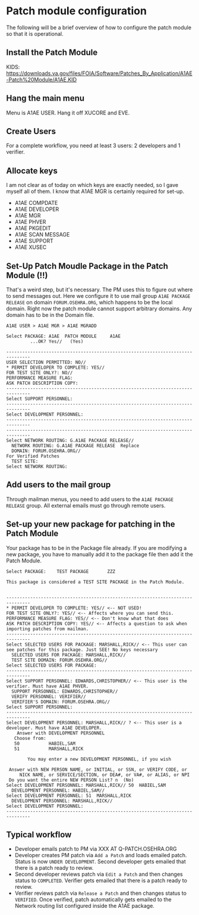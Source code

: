 # Patch module configuration
The following will be a brief overview of how to configure the patch module
so that it is operational.

## Install the Patch Module
KIDS: <https://downloads.va.gov/files/FOIA/Software/Patches_By_Application/A1AE-Patch%20Module/A1AE.KID>

## Hang the main menu
Menu is A1AE USER. Hang it off XUCORE and EVE.

## Create Users
For a complete workflow, you need at least 3 users: 2 developers and 1 verifier.

## Allocate keys
I am not clear as of today on which keys are exactly needed, so I gave myself 
all of them. I know that A1AE MGR is certainly required for set-up.

 * A1AE COMPDATE   
 * A1AE DEVELOPER  
 * A1AE MGR        
 * A1AE PHVER      
 * A1AE PKGEDIT
 * A1AE SCAN MESSAGE
 * A1AE SUPPORT   
 * A1AE XUSEC

## Set-Up Patch Moudle Package in the Patch Module (!!)
That's a weird step, but it's necessary. The PM uses this to figure out where
to send messages out. Here we configure it to use mail group `A1AE PACKAGE
RELEASE` on domain `FORUM.OSEHRA.ORG`, which happens to be the local domain.
Right now the patch module cannot support arbitrary domains. Any domain has to
be in the Domain file.

	A1AE USER > A1AE MGR > A1AE MGRADD

	Select PACKAGE: A1AE  PATCH MODULE     A1AE
			 ...OK? Yes//   (Yes)
		  
	-------------------------------------------------------------------------------
	USER SELECTION PERMITTED: NO// 
	* PERMIT DEVELOPER TO COMPLETE: YES// 
	FOR TEST SITE ONLY?: NO// 
	PERFORMANCE MEASURE FLAG: 
	ASK PATCH DESCRIPTION COPY: 
	-------------------------------------------------------------------------------
	Select SUPPORT PERSONNEL: 
	-------------------------------------------------------------------------------
	Select DEVELOPMENT PERSONNEL: 
	-------------------------------------------------------------------------------
	-------------------------------------------------------------------------------
	Select NETWORK ROUTING: G.A1AE PACKAGE RELEASE// 
	  NETWORK ROUTING: G.A1AE PACKAGE RELEASE  Replace 
	  DOMAIN: FORUM.OSEHRA.ORG// 
	For Verified Patches
	  TEST SITE: 
	Select NETWORK ROUTING: 

## Add users to the mail group
Through mailman menus, you need to add users to the `A1AE PACKAGE RELEASE`
group. All external emails must go through remote users.

## Set-up your new package for patching in the Patch Module
Your package has to be in the Package file already. If you are modifying a new
package, you have to manually add it to the package file then add it the Patch
Module.

	Select PACKAGE:    TEST PACKAGE       ZZZ

	This package is considered a TEST SITE PACKAGE in the Patch Module.


	-------------------------------------------------------------------------------
	* PERMIT DEVELOPER TO COMPLETE: YES// <-- NOT USED!
	FOR TEST SITE ONLY?: YES// <-- Affects where you can send this.
	PERFORMANCE MEASURE FLAG: YES// <-- Don't know what that does
	ASK PATCH DESCRIPTION COPY: YES// <-- Affects a question to ask when importing patches from mailman.
	-------------------------------------------------------------------------------
	Select SELECTED USERS FOR PACKAGE: MARSHALL,RICK// <-- This user can see patches for this package. Just SEE! No keys necessary
	  SELECTED USERS FOR PACKAGE: MARSHALL,RICK// 
	  TEST SITE DOMAIN: FORUM.OSEHRA.ORG// 
	Select SELECTED USERS FOR PACKAGE: 
	-------------------------------------------------------------------------------
	Select SUPPORT PERSONNEL: EDWARDS,CHRISTOPHER// <-- This user is the verifier. Must have A1AE PHVER.
	  SUPPORT PERSONNEL: EDWARDS,CHRISTOPHER// 
	  VERIFY PERSONNEL: VERIFIER// 
	  VERIFIER'S DOMAIN: FORUM.OSEHRA.ORG// 
	Select SUPPORT PERSONNEL: 
	-------------------------------------------------------------------------------
	Select DEVELOPMENT PERSONNEL: MARSHALL,RICK// ? <-- This user is a developer. Must have A1AE DEVELOPER.
		Answer with DEVELOPMENT PERSONNEL
	   Choose from:
	   50           HABIEL,SAM
	   51           MARSHALL,RICK
			 
			You may enter a new DEVELOPMENT PERSONNEL, if you wish
	   
	 Answer with NEW PERSON NAME, or INITIAL, or SSN, or VERIFY CODE, or
		 NICK NAME, or SERVICE/SECTION, or DEA#, or VA#, or ALIAS, or NPI
	 Do you want the entire NEW PERSON List? n  (No)
	Select DEVELOPMENT PERSONNEL: MARSHALL,RICK// 50  HABIEL,SAM
	  DEVELOPMENT PERSONNEL: HABIEL,SAM// 
	Select DEVELOPMENT PERSONNEL: 51  MARSHALL,RICK
	  DEVELOPMENT PERSONNEL: MARSHALL,RICK// 
	Select DEVELOPMENT PERSONNEL: 
	-------------------------------------------------------------------------------

## Typical workflow
 * Developer emails patch to PM via XXX AT Q-PATCH.OSEHRA.ORG
 * Developer creates PM patch via `Add a Patch` and loads emailed patch. Status is now `UNDER DEVELOPMENT`. Second developer gets emailed that there is a patch ready to review.
 * Second developer reviews patch via `Edit a Patch` and then changes status to `COMPLETED`. Verifier gets emailed that there is a patch ready to review.
 * Verifier reviews patch via `Release a Patch` and then changes status to `VERIFIED`. Once verified, patch automatically gets emailed to the Network routing list configured inside the A1AE package.
